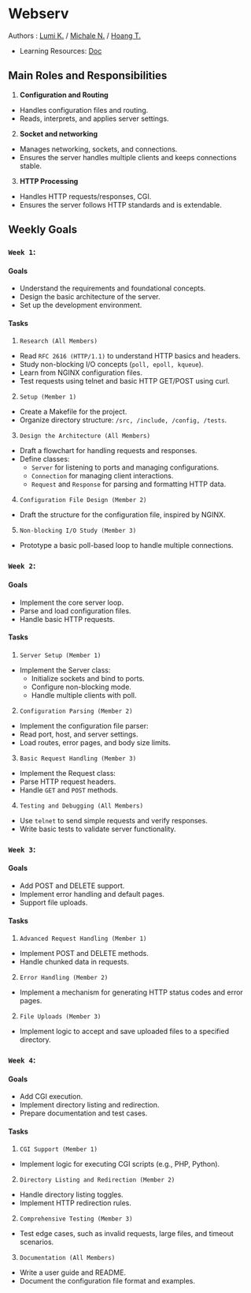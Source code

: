 # Webserv
Authors : [Lumi K.](https://github.com/lkilpela) / [Michale N.](https://github.com/michale1nguyen1) / [Hoang T.](https://github.com/hoangfin)

- Learning Resources: [Doc](doc/doc.md)

## Main Roles and Responsibilities
1. **Configuration and Routing**

- Handles configuration files and routing.
- Reads, interprets, and applies server settings.

2. **Socket and networking**

- Manages networking, sockets, and connections.
- Ensures the server handles multiple clients and keeps connections stable.

3. **HTTP Processing**

- Handles HTTP requests/responses, CGI.
- Ensures the server follows HTTP standards and is extendable.

## Weekly Goals
### `Week 1`:
#### Goals
- Understand the requirements and foundational concepts.
- Design the basic architecture of the server.
- Set up the development environment.
#### Tasks
1. `Research (All Members)`
- Read `RFC 2616 (HTTP/1.1)` to understand HTTP basics and headers.
- Study non-blocking I/O concepts (`poll, epoll, kqueue`).
- Learn from NGINX configuration files.
- Test requests using telnet and basic HTTP GET/POST using curl.
2. `Setup (Member 1)`
- Create a Makefile for the project.
- Organize directory structure: `/src, /include, /config, /tests`.
3. `Design the Architecture (All Members)`
- Draft a flowchart for handling requests and responses.
- Define classes:
    - `Server` for listening to ports and managing configurations.
    - `Connection` for managing client interactions.
    - `Request` and `Response` for parsing and formatting HTTP data.
4. `Configuration File Design (Member 2)`
- Draft the structure for the configuration file, inspired by NGINX.
5. `Non-blocking I/O Study (Member 3)`
- Prototype a basic poll-based loop to handle multiple connections.

### `Week 2`:
#### Goals
- Implement the core server loop.
- Parse and load configuration files.
- Handle basic HTTP requests.

#### Tasks
1. `Server Setup (Member 1)`
- Implement the Server class:
    - Initialize sockets and bind to ports.
    - Configure non-blocking mode.
    - Handle multiple clients with poll.
2. `Configuration Parsing (Member 2)`
- Implement the configuration file parser:
- Read port, host, and server settings.
- Load routes, error pages, and body size limits.
3. `Basic Request Handling (Member 3)`
- Implement the Request class:
- Parse HTTP request headers.
- Handle `GET` and `POST` methods.
4. `Testing and Debugging (All Members)`
- Use `telnet` to send simple requests and verify responses.
- Write basic tests to validate server functionality.

### `Week 3`:
#### Goals
- Add POST and DELETE support.
- Implement error handling and default pages.
- Support file uploads.

#### Tasks
1. `Advanced Request Handling (Member 1)`
- Implement POST and DELETE methods.
- Handle chunked data in requests.
2. `Error Handling (Member 2)`
- Implement a mechanism for generating HTTP status codes and error pages.
2. `File Uploads (Member 3)`
- Implement logic to accept and save uploaded files to a specified directory.

### `Week 4`:
#### Goals
- Add CGI execution.
- Implement directory listing and redirection.
- Prepare documentation and test cases.

#### Tasks
1. `CGI Support (Member 1)`
- Implement logic for executing CGI scripts (e.g., PHP, Python).
2. `Directory Listing and Redirection (Member 2)`
- Handle directory listing toggles.
- Implement HTTP redirection rules.
2. `Comprehensive Testing (Member 3)`
- Test edge cases, such as invalid requests, large files, and timeout scenarios.
3. `Documentation (All Members)`
- Write a user guide and README.
- Document the configuration file format and examples.

